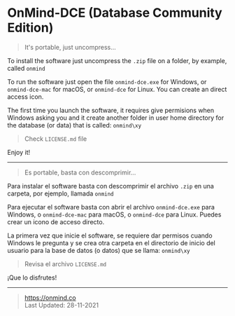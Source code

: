 # OnMind-DCE (Database Community Edition)

> It's portable, just uncompress...

To install the software just uncompress the `.zip` file on a folder, by example, called `onmind`  

To run the software just open the file `onmind-dce.exe` for Windows, or `onmind-dce-mac` for macOS, or `onmind-dce` for Linux. You can create an direct access icon.

The first time you launch the software, it requires give permisions when Windows asking you and it create another folder in user home directory for the database (or data) that is called: `onmind\xy`  

>  Check `LICENSE.md` file

Enjoy it!

---

> Es portable, basta con descomprimir...

Para instalar el software basta con descomprimir el archivo `.zip` en una carpeta, por ejemplo, llamada `onmind`  

Para ejecutar el software basta con abrir el archivo `onmind-dce.exe` para Windows, o `onmind-dce-mac` para macOS, o `onmind-dce` para Linux. Puedes crear un icono de acceso directo.

La primera vez que inicie el software, se requiere dar permisos cuando Windows le pregunta y se crea otra carpeta en el directorio de inicio del usuario para la base de datos (o datos) que se llama: `onmind\xy`  

>  Revisa el archivo `LICENSE.md`

¡Que lo disfrutes!

---

> https://onmind.co  
> Last Updated: 28-11-2021
